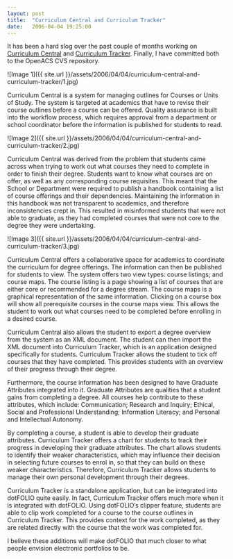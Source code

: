 ```yaml
---
layout: post
title:  "Curriculum Central and Curriculum Tracker"
date:   2006-04-04 19:25:00
---
```


It has been a hard slog over the past couple of months working on [Curriculum Central](http://cvs.openacs.org/cvs/openacs-4/packages/curriculum-central/) and [Curriculum Tracker](http://cvs.openacs.org/cvs/openacs-4/packages/curriculum-tracker/). Finally, I have committed both to the OpenACS CVS repository.

![Image 1]({{ site.url }}/assets/2006/04/04/curriculum-central-and-curriculum-tracker/1.jpg)

Curriculum Central is a system for managing outlines for Courses or Units of Study. The system is targeted at academics that have to revise their course outlines before a course can be offered. Quality assurance is built into the workflow process, which requires approval from a department or school coordinator before the information is published for students to read.

![Image 2]({{ site.url }}/assets/2006/04/04/curriculum-central-and-curriculum-tracker/2.jpg)

Curriculum Central was derived from the problem that students came across when trying to work out what courses they need to complete in order to finish their degree. Students want to know what courses are on offer, as well as any corresponding course requisites. This meant that the School or Department were required to publish a handbook containing a list of course offerings and their dependencies. Maintaining the information in this handbook was not transparent to academics, and therefore inconsistencies crept in. This resulted in misinformed students that were not able to graduate, as they had completed courses that were not core to the degree they were undertaking.

![Image 3]({{ site.url }}/assets/2006/04/04/curriculum-central-and-curriculum-tracker/3.jpg)

Curriculum Central offers a collaborative space for academics to coordinate the curriculum for degree offerings. The information can then be published for students to view. The system offers two view types: course listings; and course maps. The course listing is a page showing a list of courses that are either core or recommended for a degree stream. The course maps is a graphical representation of the same information. Clicking on a course box will show all prerequisite courses in the course maps view. This allows the student to work out what courses need to be completed before enrolling in a desired course.

Curriculum Central also allows the student to export a degree overview from the system as an XML document. The student can then import the XML document into Curriculum Tracker, which is an application designed specifically for students. Curriculum Tracker allows the student to tick off courses that they have completed. This provides students with an overview of their progress through their degree.

Furthermore, the course information has been designed to have Graduate Attributes integrated into it. Graduate Attributes are qualities that a student gains from completing a degree. All courses help contribute to these attributes, which include: Communication; Research and Inquiry; Ethical, Social and Professional Understanding; Information Literacy; and Personal and Intellectual Autonomy.

By completing a course, a student is able to develop their graduate attributes. Curriculum Tracker offers a chart for students to track their progress in developing their graduate attributes. The chart allows students to identify their weaker characteristics, which may influence their decision in selecting future courses to enrol in, so that they can build on these weaker characteristics. Therefore, Curriculum Tracker allows students to manage their own personal development through their degrees.

Curriculum Tracker is a standalone application, but can be integrated into dotFOLIO quite easily. In fact, Curriculum Tracker offers much more when it is integrated with dotFOLIO. Using dotFOLIO’s clipper feature, students are able to clip work completed for a course to the course outlines in Curriculum Tracker. This provides context for the work completed, as they are related directly with the course that the work was completed for.

I believe these additions will make dotFOLIO that much closer to what people envision electronic portfolios to be.

